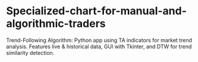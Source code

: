 # Specialized-chart-for-manual-and-algorithmic-traders
Trend-Following Algorithm: Python app using TA indicators for market trend analysis. Features live &amp; historical data, GUI with Tkinter, and DTW for trend similarity detection.
